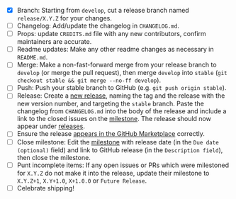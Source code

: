 - [x] Branch: Starting from `develop`, cut a release branch named `release/X.Y.Z` for your changes.
- [ ] Changelog: Add/update the changelog in `CHANGELOG.md`. 
- [ ] Props: update `CREDITS.md` file with any new contributors, confirm maintainers are accurate.
- [ ] Readme updates: Make any other readme changes as necessary in `README.md`.
- [ ] Merge: Make a non-fast-forward merge from your release branch to `develop` (or merge the pull request), then merge `develop` into `stable` (`git checkout stable && git merge --no-ff develop`).
- [ ] Push: Push your stable branch to GitHub (e.g. `git push origin stable`).
- [ ] Release: Create a [new release](https://github.com/10up/action-wordpress-plugin-deploy/releases/new), naming the tag and the release with the new version number, and targeting the `stable` branch. Paste the changelog from `CHANGELOG.md` into the body of the release and include a link to the closed issues on the [milestone](https://github.com/10up/action-wordpress-plugin-deploy/milestones/#?closed=1).  The release should now appear under [releases](https://github.com/10up/action-wordpress-plugin-deploy/releases).
- [ ] Ensure the release [appears in the GitHub Marketplace](https://github.com/marketplace/actions/wordpress-plugin-deploy) correctly.
- [ ] Close milestone: Edit the [milestone](https://github.com/10up/action-wordpress-plugin-deploy/milestones/) with release date (in the `Due date (optional)` field) and link to GitHub release (in the `Description field`), then close the milestone.
- [ ] Punt incomplete items: If any open issues or PRs which were milestoned for `X.Y.Z` do not make it into the release, update their milestone to `X.Y.Z+1`, `X.Y+1.0`, `X+1.0.0` or `Future Release`.
- [ ] Celebrate shipping!